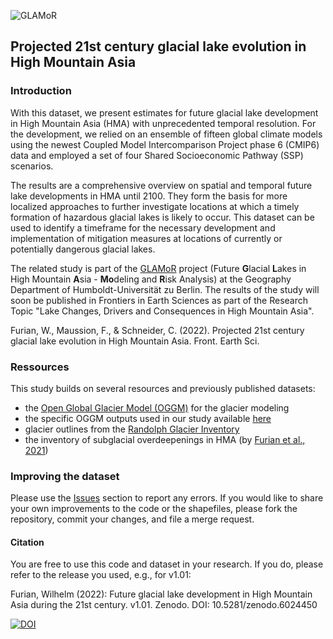 ![GLAMoR](https://cryo-tools.org/wp-content/uploads/2020/07/GLAMoR-LOGO-400px.png)
## Projected 21st century glacial lake evolution in High Mountain Asia
### Introduction
With this dataset, we present estimates for future glacial lake development 
in High Mountain Asia (HMA) with unprecedented temporal resolution. 
For the development, we relied on an ensemble of fifteen global climate models 
using the newest Coupled Model Intercomparison Project phase 6 (CMIP6) data 
and employed a set of four Shared Socioeconomic Pathway (SSP) scenarios. 

The results are a comprehensive overview on spatial and temporal 
future lake developments in HMA until 2100. They form the basis for 
more localized approaches to further investigate locations 
at which a timely formation of hazardous glacial lakes is likely to occur. 
This dataset can be used to identify a timeframe for the 
necessary development and implementation of mitigation measures at locations
of currently or potentially dangerous glacial lakes. 

The related study is part of the [GLAMoR](https://hu.berlin/glamor) project 
(Future **G**lacial **L**akes in High Mountain **A**sia -
**Mo**deling and **R**isk Analysis) at the Geography Department of 
Humboldt-Universität zu Berlin. The results of the study will soon be published in 
Frontiers in Earth Sciences as part of the Research Topic 
"Lake Changes, Drivers and Consequences in High Mountain Asia".

Furian, W., Maussion, F., & Schneider, C. (2022). 
Projected 21st century glacial lake evolution in High Mountain Asia. 
Front. Earth Sci.

### Ressources
This study builds on several resources and previously published datasets:

- the [Open Global Glacier Model (OGGM)](https.//oggm.org) for the glacier modeling
- the specific OGGM outputs used in our study available [here](https://cluster.klima.uni-bremen.de/~fmaussion/lt_archive/run_hma_hr_cmip6_v1)
- glacier outlines from the [Randolph Glacier Inventory](https://doi.org/10.7265/N5-RGI-60)
- the inventory of subglacial overdeepenings in HMA (by [Furian et al., 2021](https://doi.org/10.1017/jog.2021.18))

### Improving the dataset
Please use the [Issues](https://github.com/cryotools/glacial-lake-evolution/issues)
section to report any errors. If you would like to share your own improvements to the 
code or the shapefiles, please fork the repository, commit your changes, 
and file a merge request.

#### Citation
You are free to use this code and dataset in your research. 
If you do, please refer to the release you used, e.g., for v1.01:

Furian, Wilhelm (2022): Future glacial lake development in High Mountain Asia
during the 21st century. v1.01. Zenodo. DOI: 10.5281/zenodo.6024450

[![DOI](https://zenodo.org/badge/457083839.svg)](https://zenodo.org/badge/latestdoi/457083839)

